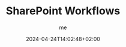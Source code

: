 ---
author: ["me"]
title: "SharePoint Workflows"
date: 2024-04-24T14:02:48+02:00
description: ""
summary: ""
tags: [""]
categories: [""]
series: [""]
ShowToc: true
TocOpen: true
---